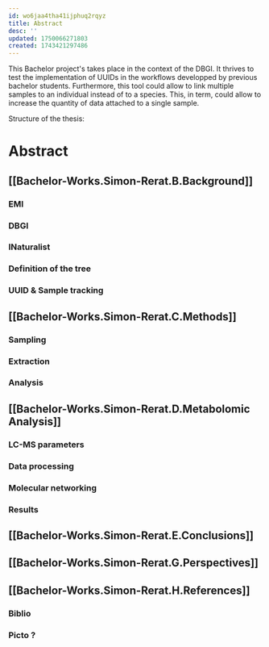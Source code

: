 ```yaml
---
id: wo6jaa4tha41ijphuq2rqyz
title: Abstract
desc: ''
updated: 1750066271803
created: 1743421297486
---
```

This Bachelor project's takes place in the context of the DBGI. It thrives to test the implementation of UUIDs in the workflows developped by previous bachelor students. Furthermore, this tool could allow to link multiple samples to an individual instead of to a species. This, in term, could allow to increase the quantity of data attached to a single sample.

Structure of the thesis:
# Abstract

## [[Bachelor-Works.Simon-Rerat.B.Background]]
### EMI
### DBGI
### INaturalist
### Definition of the tree
### UUID & Sample tracking

## [[Bachelor-Works.Simon-Rerat.C.Methods]]
### Sampling
### Extraction
### Analysis

## [[Bachelor-Works.Simon-Rerat.D.Metabolomic Analysis]]
### LC-MS parameters
### Data processing 
### Molecular networking
### Results

## [[Bachelor-Works.Simon-Rerat.E.Conclusions]]
## [[Bachelor-Works.Simon-Rerat.G.Perspectives]]
## [[Bachelor-Works.Simon-Rerat.H.References]]
### Biblio
### Picto ?
